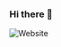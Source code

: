 ### Hi there 👋

<!--
**x-darkvanilla-x/x-darkvanilla-x** is a ✨ _special_ ✨ repository because its `README.md` (this file) appears on your GitHub profile.

Here are some ideas to get you started:

- 🔭 I’m currently working on ...
- 🌱 I’m currently learning ...
- 👯 I’m looking to collaborate on ...
- 🤔 I’m looking for help with ...
- 💬 Ask me about ...
- 📫 How to reach me: ...
- 😄 Pronouns: ...
- ⚡ Fun fact: ...
-->

<img alt="Website" src="https://img.shields.io/website?down_message=Down&label=MY WEBSITE&style=for-the-badge&up_message=Online&url=https://dipeshadelkar.netlify.app">
